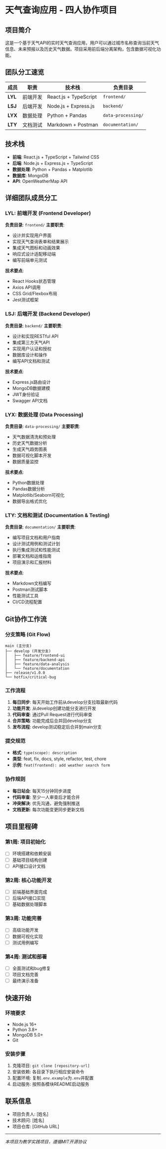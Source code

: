 # 天气查询应用 - 四人协作项目

## 项目简介
这是一个基于天气API的实时天气查询应用，用户可以通过城市名称查询当前天气信息、未来预报以及历史天气数据。项目采用前后端分离架构，包含数据可视化功能。

## 团队分工速览

| 成员 | 职责 | 技术栈 | 负责目录 |
|---|---|---|---|
| **LYL** | 前端开发 | React.js + TypeScript | `frontend/` |
| **LSJ** | 后端开发 | Node.js + Express.js | `backend/` |
| **LYX** | 数据处理 | Python + Pandas | `data-processing/` |
| **LTY** | 文档测试 | Markdown + Postman | `documentation/` |

## 技术栈
- **前端**: React.js + TypeScript + Tailwind CSS
- **后端**: Node.js + Express.js + TypeScript
- **数据处理**: Python + Pandas + Matplotlib
- **数据库**: MongoDB
- **API**: OpenWeatherMap API

## 详细团队成员分工

### LYL: 前端开发 (Frontend Developer)
**负责目录**: `frontend/`
**主要职责**:
- 设计并实现用户界面
- 实现天气查询表单和结果展示
- 集成天气图标和动画效果
- 响应式设计适配移动端
- 编写前端单元测试

**技术要点**:
- React Hooks状态管理
- Axios API调用
- CSS Grid/Flexbox布局
- Jest测试框架

### LSJ: 后端开发 (Backend Developer)
**负责目录**: `backend/`
**主要职责**:
- 设计和实现RESTful API
- 集成第三方天气API
- 实现用户认证和授权
- 数据库设计和操作
- 编写API文档和测试

**技术要点**:
- Express.js路由设计
- MongoDB数据建模
- JWT身份验证
- Swagger API文档

### LYX: 数据处理 (Data Processing)
**负责目录**: `data-processing/`
**主要职责**:
- 天气数据清洗和预处理
- 历史天气数据分析
- 生成天气趋势图表
- 数据可视化脚本开发
- 数据质量监控

**技术要点**:
- Python数据处理
- Pandas数据分析
- Matplotlib/Seaborn可视化
- 数据导出格式优化

### LTY: 文档和测试 (Documentation & Testing)
**负责目录**: `documentation/`
**主要职责**:
- 编写项目文档和用户指南
- 设计测试用例和测试计划
- 执行集成测试和性能测试
- 部署文档和运维指南
- 项目演示和汇报材料

**技术要点**:
- Markdown文档编写
- Postman测试脚本
- 性能测试工具
- CI/CD流程配置

## Git协作工作流

### 分支策略 (Git Flow)
```
main (主分支)
├── develop (开发分支)
│   ├── feature/frontend-ui
│   ├── feature/backend-api
│   ├── feature/data-analysis
│   └── feature/documentation
├── release/v1.0.0
└── hotfix/critical-bug
```

### 工作流程
1. **每日同步**: 每天开始工作前从develop分支拉取最新代码
2. **功能开发**: 从develop创建功能分支进行开发
3. **代码审查**: 通过Pull Request进行代码审查
4. **合并策略**: 功能完成后合并回develop分支
5. **发布流程**: develop测试稳定后合并到main分支

### 提交规范
- **格式**: `type(scope): description`
- **类型**: feat, fix, docs, style, refactor, test, chore
- **示例**: `feat(frontend): add weather search form`

### 协作规则
- **每日站会**: 每天15分钟同步进度
- **代码审查**: 至少一人审查后才能合并
- **冲突解决**: 优先沟通，避免强制推送
- **文档更新**: 每次功能变更同步更新文档

## 项目里程碑

### 第1周: 项目初始化
- [ ] 环境搭建和依赖安装
- [ ] 基础项目结构创建
- [ ] API接口设计文档

### 第2周: 核心功能开发
- [ ] 前端基础界面完成
- [ ] 后端API接口实现
- [ ] 基础数据处理脚本

### 第3周: 功能完善
- [ ] 高级功能开发
- [ ] 数据可视化实现
- [ ] 测试用例编写

### 第4周: 测试和部署
- [ ] 全面测试和bug修复
- [ ] 项目文档完善
- [ ] 最终演示准备

## 快速开始

### 环境要求
- Node.js 16+
- Python 3.8+
- MongoDB 5.0+
- Git

### 安装步骤
1. 克隆项目: `git clone [repository-url]`
2. 安装依赖: 各目录下执行相应安装命令
3. 配置环境: 复制`.env.example`为`.env`并配置
4. 启动服务: 按照各模块README启动服务

## 联系信息
- 项目负责人: [姓名]
- 技术顾问: [姓名]
- 项目仓库: [GitHub URL]

---
*本项目为教学实践项目，遵循MIT开源协议*